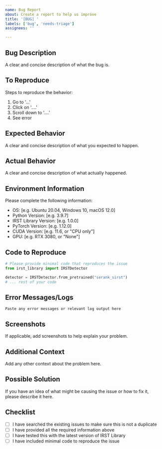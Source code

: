 ```yaml
---
name: Bug Report
about: Create a report to help us improve
title: '[BUG] '
labels: ['bug', 'needs-triage']
assignees: ''

---
```


## Bug Description
A clear and concise description of what the bug is.

## To Reproduce
Steps to reproduce the behavior:
1. Go to '...'
2. Click on '....'
3. Scroll down to '....'
4. See error

## Expected Behavior
A clear and concise description of what you expected to happen.

## Actual Behavior
A clear and concise description of what actually happened.

## Environment Information
Please complete the following information:
- OS: [e.g. Ubuntu 20.04, Windows 10, macOS 12.0]
- Python Version: [e.g. 3.9.7]
- IRST Library Version: [e.g. 1.0.0]
- PyTorch Version: [e.g. 1.12.0]
- CUDA Version: [e.g. 11.6, or "CPU only"]
- GPU: [e.g. RTX 3080, or "None"]

## Code to Reproduce
```python
# Please provide minimal code that reproduces the issue
from irst_library import IRSTDetector

detector = IRSTDetector.from_pretrained("serank_sirst")
# ... rest of your code
```

## Error Messages/Logs
```
Paste any error messages or relevant log output here
```

## Screenshots
If applicable, add screenshots to help explain your problem.

## Additional Context
Add any other context about the problem here.

## Possible Solution
If you have an idea of what might be causing the issue or how to fix it, please describe it here.

## Checklist
- [ ] I have searched the existing issues to make sure this is not a duplicate
- [ ] I have provided all the required information above
- [ ] I have tested this with the latest version of IRST Library
- [ ] I have included minimal code to reproduce the issue
